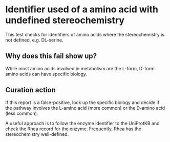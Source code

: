 # Identifier used of a amino acid with undefined stereochemistry

This test checks for identifiers of amino acids where the stereochemistry
is not defined, e.g. DL-serine.

## Why does this fail show up?

While most amino acids involved in metabolism are the L-form, D-form amino acids
can have specific biology.

## Curation action

If this report is a false-positive, look up the specific biology and decide if
the pathway involves the L-amino acid (more common) or the D-amino acid (less common).

A useful approach is to follow the enzyme identifier to the UniProtKB and check
the Rhea record for the enzyme. Frequently, Rhea has the stereochemistry well-defined.
